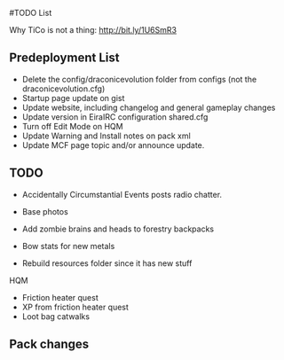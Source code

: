 ﻿#TODO List

Why TiCo is not a thing: http://bit.ly/1U6SmR3

## Predeployment List
- Delete the config/draconicevolution folder from configs (not the draconicevolution.cfg)
- Startup page update on gist
- Update website, including changelog and general gameplay changes
- Update version in EiraIRC configuration shared.cfg
- Turn off Edit Mode on HQM
- Update Warning and Install notes on pack xml
- Update MCF page topic and/or announce update.

## TODO

- Accidentally Circumstantial Events posts radio chatter.
- Base photos

- Add zombie brains and heads to forestry backpacks
- Bow stats for new metals
- Rebuild resources folder since it has new stuff

HQM
- Friction heater quest
- XP from friction heater quest
- Loot bag catwalks
 
## Pack changes
